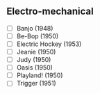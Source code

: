 ## Electro-mechanical
- [ ] Banjo (1948)
- [ ] Be-Bop (1950)
- [ ] Electric Hockey (1953)
- [ ] Jeanie (1950)
- [ ] Judy (1950)
- [ ] Oasis (1950)
- [ ] Playland! (1950)
- [ ] Trigger (1951)

